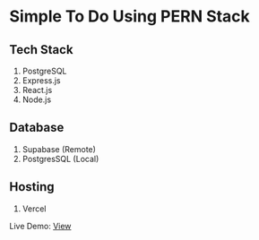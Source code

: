 # Simple To Do Using PERN Stack

## Tech Stack
1. PostgreSQL
2. Express.js
3. React.js
4. Node.js

## Database
1. Supabase (Remote)
2. PostgresSQL (Local)

## Hosting
1. Vercel

Live Demo: [View](https://pern-todo-app-client-kt8xcb4qz-thakshakas-projects.vercel.app/)